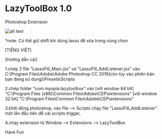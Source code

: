 # LazyToolBox 1.0
Photoshop Extension

![alt text](https://github.com/m-myopia/LazyToolBox/blob/master/download.jpg)

*note: Có thể giữ shift khi dùng lasso để xóa trong vùng chọn

[TIẾNG VIỆT]

[Hướng dẫn cài]

1.chép 2 file "LassoFill_Main.jsx" và "LassoFill_AddListener.jsx" vào  C:\Program Files\Adobe\Adobe Photoshop CC 2019(còn tùy vào phiên bản bạn đang sử dụng)\Presets\Scripts

2.chép folder "com.myopia.lazytoolbox" vào 
[với window 64 bit]
"C:\Program Files (x86)\Common Files\Adobe\CEP\extensions"
[với window 32 bit]
"C:\Program Files\Common Files\Adobe\CEP\extensions"

3.khởi động photoshop, vào file --> Scripts chạy file "LassoFill_AddListener" một lần đầu tiên để cài scripts trigger,

4.chạy extension từ Window --> Extensions --> LazyToolBox

Have Fun


